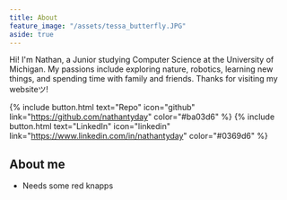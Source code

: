 ```yaml
---
title: About
feature_image: "/assets/tessa_butterfly.JPG"
aside: true
---
```


Hi! I'm Nathan, a Junior studying Computer Science at the University of Michigan. My passions include exploring nature, robotics, learning new things, and spending time with family and friends. Thanks for visiting my websiteツ!

{% include button.html text="Repo" icon="github" link="https://github.com/nathantyday" color="#ba03d6" %} {% include button.html text="LinkedIn" icon="linkedin" link="https://www.linkedin.com/in/nathantyday" color="#0369d6" %} 


## About me

- Needs some red knapps

